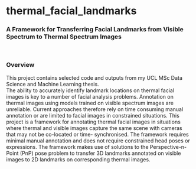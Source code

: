 # thermal_facial_landmarks

### A Framework for Transferring Facial Landmarks from Visible Spectrum to Thermal Spectrum Images

<br/>

### Overview
This project contains selected code and outputs from my UCL MSc Data Science and Machine Learning thesis.
<br/>
The ability to accurately identify landmark locations on thermal facial images is key to a number of facial analysis problems. Annotation on thermal images using models trained on visible spectrum images are unreliable. Current approaches therefore rely on time consuming manual annotation or are limited to facial images in constrained situations. This project is a framework for annotating thermal facial images in situations where thermal and visible images capture the same scene with cameras that may not be co-located or time- synchronised. The framework requires minimal manual annotation and does not require constrained head poses or expressions. The framework makes use of solutions to the Perspective-n-Point (PnP) pose problem to transfer 3D landmarks annotated on visible images to 2D landmarks on corresponding thermal images.


